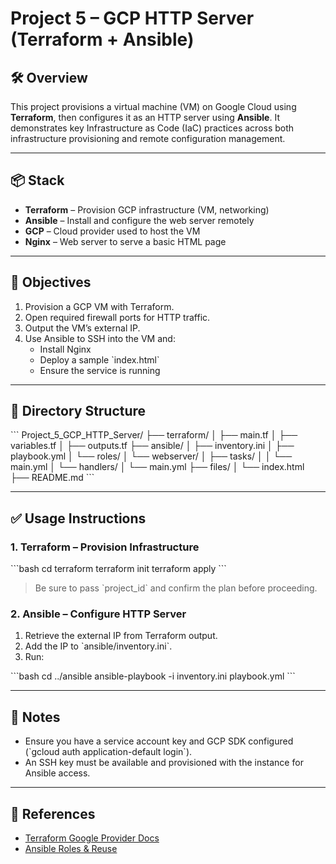 # Project 5 – GCP HTTP Server (Terraform + Ansible)

## 🛠️ Overview

This project provisions a virtual machine (VM) on Google Cloud using **Terraform**, then configures it as an HTTP server using **Ansible**. It demonstrates key Infrastructure as Code (IaC) practices across both infrastructure provisioning and remote configuration management.

---

## 📦 Stack

- **Terraform** – Provision GCP infrastructure (VM, networking)
- **Ansible** – Install and configure the web server remotely
- **GCP** – Cloud provider used to host the VM
- **Nginx** – Web server to serve a basic HTML page

---

## 🚀 Objectives

1. Provision a GCP VM with Terraform.
2. Open required firewall ports for HTTP traffic.
3. Output the VM’s external IP.
4. Use Ansible to SSH into the VM and:
   - Install Nginx
   - Deploy a sample \`index.html\`
   - Ensure the service is running

---

## 📁 Directory Structure

\`\`\`
Project_5_GCP_HTTP_Server/
├── terraform/
│   ├── main.tf
│   ├── variables.tf
│   ├── outputs.tf
├── ansible/
│   ├── inventory.ini
│   ├── playbook.yml
│   └── roles/
│       └── webserver/
│           ├── tasks/
│           │   └── main.yml
│           └── handlers/
│               └── main.yml
├── files/
│   └── index.html
├── README.md
\`\`\`

---

## ✅ Usage Instructions

### 1. Terraform – Provision Infrastructure

\`\`\`bash
cd terraform
terraform init
terraform apply
\`\`\`

> Be sure to pass \`project_id\` and confirm the plan before proceeding.

### 2. Ansible – Configure HTTP Server

1. Retrieve the external IP from Terraform output.
2. Add the IP to \`ansible/inventory.ini\`.
3. Run:

\`\`\`bash
cd ../ansible
ansible-playbook -i inventory.ini playbook.yml
\`\`\`

---

## 🔐 Notes

- Ensure you have a service account key and GCP SDK configured (\`gcloud auth application-default login\`).
- An SSH key must be available and provisioned with the instance for Ansible access.

---

## 📎 References

- [Terraform Google Provider Docs](https://registry.terraform.io/providers/hashicorp/google/latest/docs)
- [Ansible Roles & Reuse](https://docs.ansible.com/ansible/latest/playbook_guide/playbooks_reuse_roles.html)